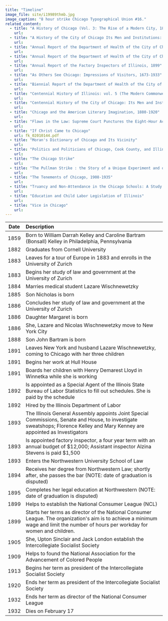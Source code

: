 ```yaml
---
title: "Timeline"
image_file: site/i19989thmb.jpg
image_caption: "8 hour strike Chicago Typographical Union #16."
related_content:
  - title: "A History of Chicago (Vol. 3: The Rise of a Modern City, 1871-1893)"
    url:
  - title: "A History of the City of Chicago Its Men and Institutions: Biographical Sketches of Leading Citizens"
    url:
  - title: "Annual Report of the Department of Health of the City of Chicago 1893"
    url:
  - title: "Annual Report of the Department of Health of the City of Chicago 1894"
    url:
  - title: "Annual Report of the Factory Inspectors of Illinois, 1899"
    url:
  - title: "As Others See Chicago: Impressions of Visitors, 1673-1933"
    url:
  - title: "Biennial Report of the Department of Health of the City of Chicago 1895-96"
    url:
  - title: "Centennial History of Illinois: vol. 5 (The Modern Commonwealth, 1893-1918)"
    url:
  - title: "Centennial History of the City of Chicago: Its Men and Institutions"
    url:
  - title: "Chicago and the American Literary Imagination, 1880-1920"
    url:
  - title: "Flaws in the Law: Supreme Court Punctures the Eight-Hour Act"
    url:
  - title: "If Christ Came to Chicago"
    url: fk_02010144.pdf
  - title: "Moran's Dictionary of Chicago and Its Vicinity"
    url:
  - title: "Politics and Politicians of Chicago, Cook County, and Illinois 1787-1887"
    url:
  - title: "The Chicago Strike"
    url:
  - title: "The Pullman Strike : the Story of a Unique Experiment and of a Great Labor Upheaval"
    url:
  - title: "The Tenements of Chicago, 1908-1935"
    url:
  - title: "Truancy and Non-Attendance in the Chicago Schools: A Study of the Social Aspects of the Compulsory"
    url:
  - title: "Education and Child Labor Legislation of Illinois"
    url:
  - title: "Vice in Chicago"
    url:
---
```

Date | Description
:---: | :---
1859 | Born to William Darrah Kelley and Caroline Bartram (Bonsall) Kelley in Philadelphia, Pennsylvania
1882 | Graduates from Cornell University
1883 | Leaves for a tour of Europe in 1883 and enrolls in the University of Zurich
1883 | Begins her study of law and government at the University of Zurich
1884 | Marries medical student Lazare Wischnewetzky
1885 | Son Nicholas is born
1886 | Concludes her study of law and government at the University of Zurich
1886 | Daughter Margaret is born
1886 | She, Lazare and Nicolas Wischnewetzky move to New York City
1888 | Son John Bartram is born
1891 | Leaves New York and husband Lazare Wischnewetzky, coming to Chicago with her three children
1891 | Begins her work at Hull House
1891 | Boards her children with Henry Demarest Lloyd in Winnetka while she is working
1892 | Is appointed as a Special Agent of the Illinois State Bureau of Labor Statistics to fill out schedules. She is paid by the schedule
1892 | Hired by the Illinois Department of Labor
1893 | The Illinois General Assembly appoints Joint Special Commissions, Senate and House, to investigate sweatshops; Florence Kelley and Mary Kenney are appointed as Investigators
1893 | Is appointed factory inspector, a four year term with an annual budget of $12,000; Assistant inspector Alzina Stevens is paid $1,500
1893 | Enters the Northwestern University School of Law
1894 | Receives her degree from Northwestern Law; shortly after, she passes the bar (NOTE: date of graduation is disputed)
1895 | Completes her legal education at Northwestern (NOTE: date of graduation is disputed)
1899 | Helps to establish the National Consumer League (NCL)
1899 | Starts her terms as director of the National Consumer League. The organization's aim is to achieve a minimum wage and limit the number of hours per workday for women and children.
1905 | She, Upton Sinclair and Jack London establish the Intercollegiate Socialist Society
1909 | Helps to found the National Association for the Advancement of Colored People
1913 | Begins her term as president of the Intercollegiate Socialist Society
1920 | Ends her term as president of the Intercollegiate Socialist Society
1932 | Ends her term as director of the National Consumer League
1932 | Dies on February 17
